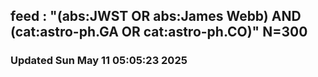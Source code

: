 ## feed : "(abs:JWST OR abs:James Webb) AND (cat:astro-ph.GA OR cat:astro-ph.CO)" N=300
### Updated Sun May 11 05:05:23 2025

